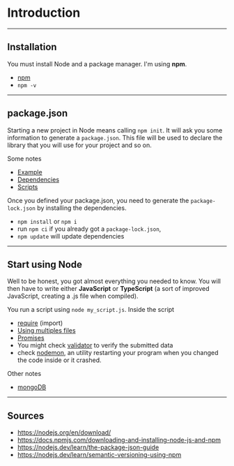 # Introduction

<hr class="sr">

## Installation

You must install Node and a package manager. I'm using
**npm**.

* [npm](https://docs.npmjs.com/downloading-and-installing-node-js-and-npm)
* `npm -v`

<hr class="sl">

## package.json

Starting a new project in Node means calling
``npm init``. It will ask you some information to
generate a ``package.json``. This file will be used
to declare the library that you will use for your
project and so on.

Some notes

* [Example](base/example.md)
* [Dependencies](base/deps.md)
* [Scripts](base/scripts.md)

Once you defined your package.json, you need to generate
the ``package-lock.json`` by installing the dependencies.

* ``npm install`` or ``npm i``
* run ``npm ci`` if you already got a ``package-lock.json``,
* ``npm update`` will update dependencies

<hr class="sr">

## Start using Node

Well to be honest, you got almost everything you needed
to know. You will then have to write either **JavaScript**
or **TypeScript** (a sort of improved JavaScript, creating
a .js file when compiled).

You run a script using ``node my_script.js``. Inside
the script

* [require](base/require.md) (import)
* [Using multiples files](base/exports.md)
* [Promises](base/promises.md)
* You might check [validator](https://www.geeksforgeeks.org/how-to-validate-data-using-validator-module-in-node-js/)
  to verify the submitted data
* check [nodemon](https://www.npmjs.com/package/nodemon),
  an utility restarting your program when you changed
  the code inside or it crashed.

Other notes

* [mongoDB](base/db/mongo.md)

<hr class="sl">

## Sources

* <https://nodejs.org/en/download/>
* <https://docs.npmjs.com/downloading-and-installing-node-js-and-npm>
* <https://nodejs.dev/learn/the-package-json-guide>
* <https://nodejs.dev/learn/semantic-versioning-using-npm>